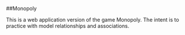 ##Monopoly

This is a web application version of the game Monopoly.  The intent is to practice with model relationships and associations.
